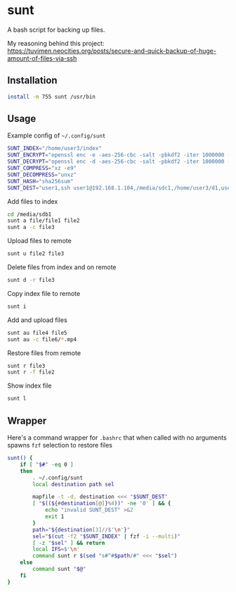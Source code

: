 # sunt

A bash script for backing up files.

My reasoning behind this project: https://tuvimen.neocities.org/posts/secure-and-quick-backup-of-huge-amount-of-files-via-ssh

## Installation

```bash
install -m 755 sunt /usr/bin
```

## Usage

Example config of `~/.config/sunt`

```bash
SUNT_INDEX="/home/user3/index"
SUNT_ENCRYPT="openssl enc -e -aes-256-cbc -salt -pbkdf2 -iter 1000000 -md sha512 -in /dev/stdin -pass file/home/user3/pass -out /dev/stdout"
SUNT_DECRYPT="openssl enc -d -aes-256-cbc -salt -pbkdf2 -iter 1000000 -md sha512 -in /dev/stdin -pass file:/ome/user3/pass -out /dev/stdout"
SUNT_COMPRESS="xz -e9"
SUNT_DECOMPRESS="unxz"
SUNT_HASH="sha256sum"
SUNT_DEST="user1,ssh user1@192.168.1.104,/media/sdc1,/home/user3/d1,user2,ssh user2@192.168.1.105,/media/sdc2,/home/user3/d2"
```

Add files to index

```bash
cd /media/sdb1
sunt a file/file1 file2
sunt a -c file3
```

Upload files to remote

```bash
sunt u file2 file3
```

Delete files from index and on remote

```bash
sunt d -r file3
```

Copy index file to remote

```bash
sunt i
```

Add and upload files

```bash
sunt au file4 file5
sunt au -c file6/*.mp4
```

Restore files from remote

```bash
sunt r file3
sunt r -f file2
```

Show index file

```bash
sunt l
```

## Wrapper

Here's a command wrapper for `.bashrc` that when called with no arguments spawns `fzf` selection to restore files

```bash
sunt() {
    if [ "$#" -eq 0 ]
    then
        . ~/.config/sunt
        local destination path sel

        mapfile -t -d, destination <<< "$SUNT_DEST"
        [ "$((${#destination[@]}%4))" -ne '0' ] && {
            echo "invalid SUNT_DEST" >&2
            exit 1
        }
        path="${destination[3]//$'\n'}"
        sel="$(cut -f2 "$SUNT_INDEX" | fzf -i --multi)"
        [ -z "$sel" ] && return
        local IFS=$'\n'
        command sunt r $(sed "s#^#$path/#" <<< "$sel")
    else
        command sunt "$@"
    fi
}
```
